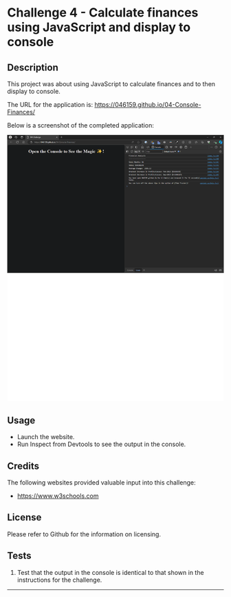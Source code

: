 # Challenge 4 - Calculate finances using JavaScript and display to console

## Description 

This project was about using JavaScript to calculate finances and to then display to console.

The URL for the application is: https://046159.github.io/04-Console-Finances/

Below is a screenshot of the completed application:

![Screenshot of the completed application](./images/screenshot.png)

## Usage 

* Launch the website.
* Run Inspect from Devtools to see the output in the console.

## Credits

The following websites provided valuable input into this challenge:

* https://www.w3schools.com

## License

Please refer to Github for the information on licensing.

## Tests

1. Test that the output in the console is identical to that shown in the instructions for the challenge.

---